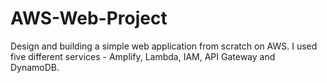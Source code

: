 # AWS-Web-Project
Design and building a simple web application from scratch on AWS.  I used five different services - Amplify, Lambda, IAM, API Gateway and DynamoDB.
